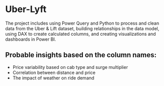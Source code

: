 # Uber-Lyft
The project includes using Power Query and Python to process and clean data from the Uber &amp; Lift dataset, building relationships in the data model, using DAX to create calculated columns, and creating visualizations and dashboards in Power BI.


## Probable insights based on the column names:
+ Price variability based on cab type and surge multiplier
+ Correlation between distance and price
+ The impact of weather on ride demand

### 
